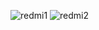 ![redmi1](https://user-images.githubusercontent.com/86535443/169232076-1e2be895-f18f-4524-8f93-9884028f71ec.jpg)
![redmi2](https://user-images.githubusercontent.com/86535443/169232460-efc6af27-fbd8-4494-9263-f57db61d45b1.jpg)


